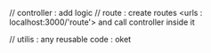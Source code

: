 // controller : add logic
// route : create routes <urls : localhost:3000/'route'> and call controller inside it

// utilis : any reusable code : oket
